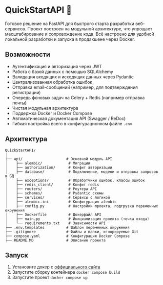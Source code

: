 # QuickStartAPI 🚀

Готовое решение на FastAPI для быстрого старта разработки веб-сервисов. Проект построен на модульной архитектуре, что упрощает масштабирование и сопровождение кода. Всё настроено для удобной локальной разработки и запуска в продакшене через Docker.

## Возможности

- Аутентификация и авторизация через JWT
- Работа с базой данных с помощью SQLAlchemy
- Валидация входящих и исходящих данных через Pydantic
- Централизованная обработка ошибок
- Отправка email-сообщений (например, для подтверждения регистрации)
- Очередь фоновых задач на Celery + Redis (например отправка почты)
- Чистая модульная архитектура
- Поддержка Docker и Docker Compose
- Автоматическая документация API (Swagger / ReDoc)
- Гибкая настройка всего в конфигурационном файле `.env`

## Архитектура

```
QuickStartAPI/
│
├── api/                    # Основной модуль API
│    ├── alembic/            # Миграции
│    ├── authorization/      # Конфиг авторизации
│    ├── database/           # Подключение, модели и отправка запросов в БД
│    ├── exceptions/         # Обработчики ошибок, классы ошибок
│    ├── redis_client/       # Конфиг redis
│    ├── routers/            # Роутеры API
│    ├── schemes/            # Pydantic схемы
│    ├── services/           # Сервисы с логикой
│    ├── alembic.ini         # Конфигурация alembic
│    ├── config.py           # Настройки проекта, подгрузка переменных окружения
│    ├── Dockerfile          # Докерфайл API
│    ├── main.py             # Инициализация проекта (точка входа)
│    └── requirements.txt    # Зависимости API
├── .env.templates          # Шаблон переменных окружения
├── .gitignore              # Файлы и папки, игнорируемые Git
├── compose.yaml            # Конфигурация Docker Compose
├── README.MD               # Описание проекта
```

## Запуск

1. Установите докер с [оффициального сайта](https://docs.docker.com/get-started/get-docker/)
2. Запустите сборку контейнера `docker compose build`
3. Запустите проект `docker compose up`